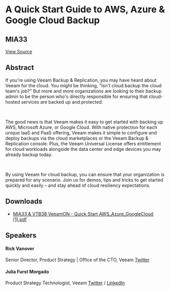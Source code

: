 # A Quick Start Guide to AWS, Azure & Google Cloud Backup
## MIA33
[View Source](https://connect.veeam.com/flow/veeam/veeamon2023/attendeeportal/page/sessioncatalog/session/1678314165824001bt4E)

## Abstract
If you're using Veeam Backup & Replication, you may have heard about Veeam for the cloud. You might be thinking, "Isn't cloud backup the cloud team's job?" But more and more organizations are looking to their backup admin to be the person who's directly responsible for ensuring that cloud-hosted services are backed up and protected.

 

The good news is that Veeam makes it easy to get started with backing up AWS, Microsoft Azure, or Google Cloud. With native protection for each unique IaaS and PaaS offering, Veeam makes it simple to configure and deploy backups via the cloud marketplaces or the Veeam Backup & Replication console. Plus, the Veeam Universal License offers entitlement for cloud workloads alongside the data center and edge devices you may already backup today.

 

By using Veeam for cloud backup, you can ensure that your organization is prepared for any scenario. Join us for demos, tips and tricks to get started quickly and easily – and stay ahead of cloud resiliency expectations.


## Downloads
- [MIA33 & VTB38 VeeamON - Quick Start AWS_Azure_GoogleCloud (1).pdf](<./files/MIA33 & VTB38 VeeamON - Quick Start AWS_Azure_GoogleCloud (1).pdf>)

## Speakers
#### Rick Vanover
Senior Director, Product Strategy | Office of the CTO, Veeam
[Twitter](http://twitter.com/RickVanover)
#### Julia Furst Morgado
Product Strategy Technologist, Veeam
[Twitter](https://twitter.com/juliafmorgado) / [LinkedIn](https://www.linkedin.com/in/juliafmorgado/)